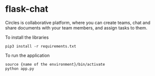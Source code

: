 # flask-chat
Circles is collaborative platform, where you can create teams, chat and share documents with your team members, and assign tasks to them.

To install the libraries

	pip3 install -r requirements.txt
 
To run the application

	source {name of the environment}/bin/activate
	python app.py
